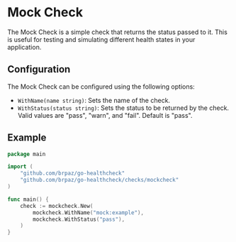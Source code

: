 # Mock Check

The Mock Check is a simple check that returns the status passed to it. This is useful for testing and simulating different health states in your application.

## Configuration

The Mock Check can be configured using the following options:

- `WithName(name string)`: Sets the name of the check.
- `WithStatus(status string)`: Sets the status to be returned by the check. Valid values are "pass", "warn", and "fail". Default is "pass".


## Example

```go
package main

import (
    "github.com/brpaz/go-healthcheck"
    "github.com/brpaz/go-healthcheck/checks/mockcheck"
)

func main() {
    check := mockcheck.New(
        mockcheck.WithName("mock:example"),
        mockcheck.WithStatus("pass"),
    )
}
```

